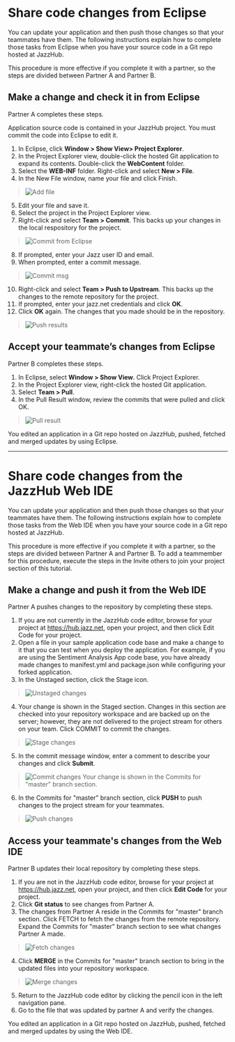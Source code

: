 # Share code changes from Eclipse
You can update your application and then push those changes so that your teammates have them. 
The following instructions explain how to complete those tasks from Eclipse when you have your source
code in a Git repo hosted at JazzHub.

This procedure is more effective if you complete it with a partner, so the steps are divided between Partner A and Partner B.

## Make a change and check it in from Eclipse

Partner A completes these steps.

Application source code is contained in your JazzHub project. You must commit the code into Eclipse to edit it. 

1. In Eclipse, click **Window > Show View> Project Explorer**. 
2. In the Project Explorer view, double-click the hosted Git application to expand its contents. 
Double-click the **WebContent** folder. 
3. Select the **WEB-INF** folder. Right-click and select **New > File**. 
4. In the New File window, name your file and click Finish. 
>	![Add file](../images/guidejheclipse/eclipseaddfile.jpg)
5. Edit your file and save it.
6. Select the project in the Project Explorer view.
7. Right-click and select **Team > Commit**. This backs up your changes in the local respository for the project. 
>	![Commit from Eclipse](../images/guidejheclipse/eclipsegitcommit.jpg)
8. If prompted, enter your Jazz user ID and email. 
9. When prompted, enter a commit message. 
>	![Commit msg](../images/guidejheclipse/eclipsecommitmsg.jpg)
10. Right-click and select **Team > Push to Upstream**. This backs up the changes to the remote repository for the project. 
11. If prompted, enter your jazz.net credentials and click **OK**. 
12. Click **OK** again. The changes that you made should be in the repository. 
>	![Push results](../images/guidejheclipse/eclipsepushresults.jpg)

## Accept your teammate’s changes from Eclipse

Partner B completes these steps.

1. In Eclipse, select **Window > Show View**. Click Project Explorer.
2. In the Project Explorer view, right-click the hosted Git application.
3. Select **Team > Pull**. 
4. In the Pull Result window, review the commits that were pulled and click OK. 
>	![Pull result](../images/guidejheclipse/eclipsepullresult.jpg)

You edited an application in a Git repo hosted on JazzHub, pushed, fetched and merged updates by using Eclipse.  

***
# Share code changes from the JazzHub Web IDE 
You can update your application and then push those changes so that your teammates have them. 
The following instructions explain how to complete those tasks from the Web IDE when you have your source
code in a Git repo hosted at JazzHub.

This procedure is more effective if you complete it with a partner, so the steps are divided between Partner A and Partner B. To add a teammember for this procedure, execute the steps in the Invite others to join your project section of this tutorial.

## Make a change and push it from the Web IDE

Partner A pushes changes to the repository by completing these steps.

1. If you are not currently in the JazzHub code editor, browse for your project at https://hub.jazz.net, open your project, and then click Edit Code for your project.
2. Open a file in your sample application code base and make a change to it that you can test when you deploy the application. For example, if you are using the Sentiment Analysis App code base, you have already made changes to manifest.yml and package.json while configuring your forked application.
3. In the Unstaged section, click the Stage icon.
>	![Unstaged changes](../images/guidejhwebide/jazzhubunstaged.jpg)
4. Your change is shown in the Staged section. Changes in this section are checked into your repository workspace and are backed up on the server; however, they are not delivered to the project stream for others on your team. Click COMMIT to commit the changes.
>	![Stage changes](../images/guidejhwebide/jazzhubstage.jpg)
5. In the commit message window, enter a comment to describe your changes and click **Submit**.
>	![Commit changes](../images/guidejhwebide/jazzhubcommitmsg.jpg)
Your change is shown in the Commits for "master" branch section. 
6. In the Commits for "master" branch section, click **PUSH** to push changes to the project stream for your teammates.
>	![Push changes](../images/guidejhwebide/jazzhubpush.jpg)
    

## Access your teammate's changes from the Web IDE

Partner B updates their local repository by completing these steps.

1. If you are not in the JazzHub code editor, browse for your project at https://hub.jazz.net, 
open your project, and then click **Edit Code** for your project.
2. Click **Git status** to see changes from Partner A.
3. The changes from Partner A reside in the Commits for "master" branch section. Click FETCH to fetch the changes from the remote repository. Expand the Commits for "master" branch section to see what changes Partner A made.
>	![Fetch changes](../images/guidejhwebide/jazzhubfetch.jpg)
4. Click **MERGE** in the Commits for "master" branch section to bring in the updated files into your repository workspace.
>	![Merge changes](../images/guidejhwebide/jazzhubmerge.jpg)
5. Return to the JazzHub code editor by clicking the pencil icon in the left navigation pane.
6. Go to the file that was updated by partner A and verify the changes.

You edited an application in a Git repo hosted on JazzHub, pushed, fetched and merged updates by using the Web IDE.
